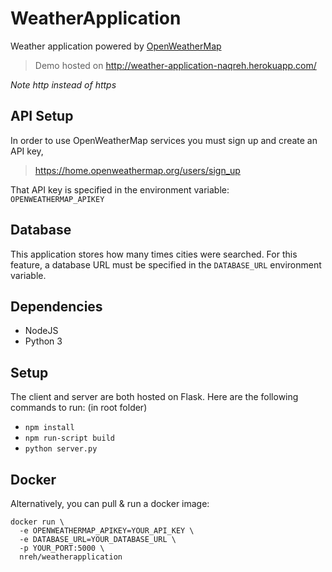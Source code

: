 # WeatherApplication
Weather application powered by [OpenWeatherMap](https://openweathermap.org/)

> Demo hosted on http://weather-application-naqreh.herokuapp.com/

*Note http instead of https*

## API Setup
In order to use OpenWeatherMap services you must sign up and create an API key,

> https://home.openweathermap.org/users/sign_up

That API key is specified in the environment variable: `OPENWEATHERMAP_APIKEY`

## Database
This application stores how many times cities were searched. For this feature, a database URL must be specified in the `DATABASE_URL` environment variable.

## Dependencies

 - NodeJS
 - Python 3

## Setup
The client and server are both hosted on Flask. Here are the following commands to run:
(in root folder)

 - `npm install`
 - `npm run-script build`
 - `python server.py`

## Docker
Alternatively, you can pull & run a docker image:
```
docker run \
  -e OPENWEATHERMAP_APIKEY=YOUR_API_KEY \
  -e DATABASE_URL=YOUR_DATABASE_URL \
  -p YOUR_PORT:5000 \
  nreh/weatherapplication
```
